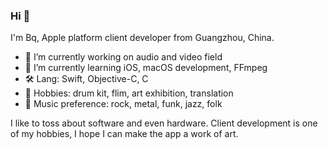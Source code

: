 ### Hi 👋

I'm Bq, Apple platform client developer from Guangzhou, China.

- 🔭 I’m currently working on audio and video field
- 🌱 I’m currently learning iOS, macOS development, FFmpeg
- 🛠 Lang: Swift, Objective-C, C
- 🤘 Hobbies: drum kit, flim, art exhibition, translation
- 🎵 Music preference: rock, metal, funk, jazz, folk

I like to toss about software and even hardware. Client development is one of my hobbies, I hope I can make the app a work of art.
